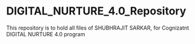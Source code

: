 # DIGITAL_NURTURE_4.0_Repository
This repository is to hold all files of SHUBHRAJIT SARKAR, for Cognizatnt DIGITAL NURTURE 4.0 program
